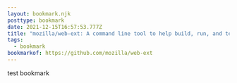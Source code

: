 ```yaml
---
layout: bookmark.njk
posttype: bookmark
date: 2021-12-15T16:57:53.777Z
title: "mozilla/web-ext: A command line tool to help build, run, and test web extensions"
tags:
  - bookmark
bookmarkof: https://github.com/mozilla/web-ext
---
```

test bookmark
